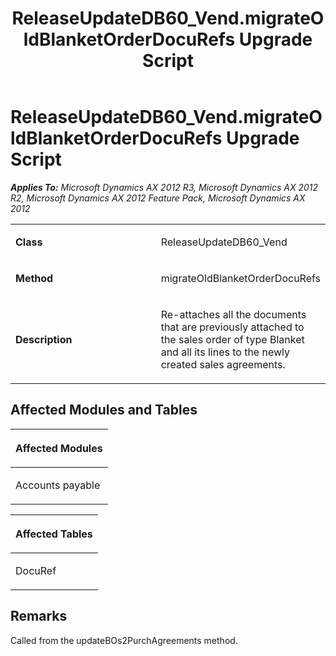 ﻿---
title: ReleaseUpdateDB60_Vend.migrateOldBlanketOrderDocuRefs Upgrade Script
TOCTitle: ReleaseUpdateDB60_Vend.migrateOldBlanketOrderDocuRefs Upgrade Script
ms:assetid: 7ab3e96e-bb39-7ccd-21fb-f07fe1b65589
ms:mtpsurl: https://msdn.microsoft.com/en-us/library/JJ719422(v=AX.60)
ms:contentKeyID: 49709213
ms.date: 05/18/2015
mtps_version: v=AX.60
---

# ReleaseUpdateDB60\_Vend.migrateOldBlanketOrderDocuRefs Upgrade Script 


_**Applies To:** Microsoft Dynamics AX 2012 R3, Microsoft Dynamics AX 2012 R2, Microsoft Dynamics AX 2012 Feature Pack, Microsoft Dynamics AX 2012_

<table>
<colgroup>
<col style="width: 50%" />
<col style="width: 50%" />
</colgroup>
<tbody>
<tr class="odd">
<td><p><strong>Class</strong></p></td>
<td><p>ReleaseUpdateDB60_Vend</p></td>
</tr>
<tr class="even">
<td><p><strong>Method</strong></p></td>
<td><p>migrateOldBlanketOrderDocuRefs</p></td>
</tr>
<tr class="odd">
<td><p><strong>Description</strong></p></td>
<td><p>Re-attaches all the documents that are previously attached to the sales order of type Blanket and all its lines to the newly created sales agreements.</p></td>
</tr>
</tbody>
</table>


## Affected Modules and Tables

<table>
<colgroup>
<col style="width: 100%" />
</colgroup>
<thead>
<tr class="header">
<th><p>Affected Modules</p></th>
</tr>
</thead>
<tbody>
<tr class="odd">
<td><p>Accounts payable</p></td>
</tr>
</tbody>
</table>


<table>
<colgroup>
<col style="width: 100%" />
</colgroup>
<thead>
<tr class="header">
<th><p>Affected Tables</p></th>
</tr>
</thead>
<tbody>
<tr class="odd">
<td><p>DocuRef</p></td>
</tr>
</tbody>
</table>


## Remarks

Called from the updateBOs2PurchAgreements method.

  


